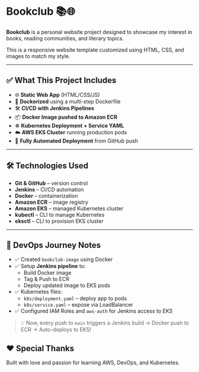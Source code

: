 # Bookclub 📚🌐

**Bookclub** is a personal website project designed to showcase my interest in books, reading communities, and literary topics.

This is a responsive website template customized using HTML, CSS, and images to match my style.


---

## ✅ What This Project Includes

- 🌐 **Static Web App** (HTML/CSS/JS)
- 🐳 **Dockerized** using a multi-step Dockerfile
- 🛠️ **CI/CD with Jenkins Pipelines**
- 📦 **Docker Image pushed to Amazon ECR**
- ☸️ **Kubernetes Deployment + Service YAML**
- ☁️ **AWS EKS Cluster** running production pods
- 🔁 **Fully Automated Deployment** from GitHub push

---

## 🛠️ Technologies Used

- **Git & GitHub** – version control
- **Jenkins** – CI/CD automation
- **Docker** – containerization
- **Amazon ECR** – image registry
- **Amazon EKS** – managed Kubernetes cluster
- **kubectl** – CLI to manage Kubernetes
- **eksctl** – CLI to provision EKS cluster

---

## 📘 DevOps Journey Notes

- ✅ Created `bookclub-image` using Docker
- ✅ Setup **Jenkins pipeline** to:
    - Build Docker image
    - Tag & Push to ECR
    - Deploy updated image to EKS pods
- ✅ Kubernetes files:
    - `k8s/deployment.yaml` – deploy app to pods
    - `k8s/service.yaml` – expose via LoadBalancer
- ✅ Configured IAM Roles and `aws-auth` for Jenkins access to EKS

> 💡 Now, every push to `main` triggers a Jenkins build → Docker push to ECR → Auto-deploys to EKS!


## ❤️ Special Thanks

Built with love and passion for learning AWS, DevOps, and Kubernetes.


